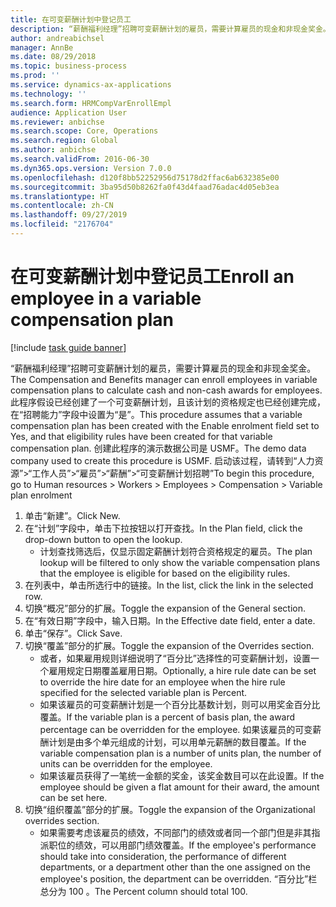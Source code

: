 ```yaml
---
title: 在可变薪酬计划中登记员工
description: “薪酬福利经理”招聘可变薪酬计划的雇员，需要计算雇员的现金和非现金奖金。
author: andreabichsel
manager: AnnBe
ms.date: 08/29/2018
ms.topic: business-process
ms.prod: ''
ms.service: dynamics-ax-applications
ms.technology: ''
ms.search.form: HRMCompVarEnrollEmpl
audience: Application User
ms.reviewer: anbichse
ms.search.scope: Core, Operations
ms.search.region: Global
ms.author: anbichse
ms.search.validFrom: 2016-06-30
ms.dyn365.ops.version: Version 7.0.0
ms.openlocfilehash: d120f8bb52252956d75178d2ffac6ab632385e00
ms.sourcegitcommit: 3ba95d50b8262fa0f43d4faad76adac4d05eb3ea
ms.translationtype: HT
ms.contentlocale: zh-CN
ms.lasthandoff: 09/27/2019
ms.locfileid: "2176704"
---
```

# <a name="enroll-an-employee-in-a-variable-compensation-plan"></a><span data-ttu-id="7d88f-103">在可变薪酬计划中登记员工</span><span class="sxs-lookup"><span data-stu-id="7d88f-103">Enroll an employee in a variable compensation plan</span></span>

[!include [task guide banner](../../includes/task-guide-banner.md)]

<span data-ttu-id="7d88f-104">“薪酬福利经理”招聘可变薪酬计划的雇员，需要计算雇员的现金和非现金奖金。</span><span class="sxs-lookup"><span data-stu-id="7d88f-104">The Compensation and Benefits manager can enroll employees in variable compensation plans to calculate cash and non-cash awards for employees.</span></span> <span data-ttu-id="7d88f-105">此程序假设已经创建了一个可变薪酬计划，且该计划的资格规定也已经创建完成，在“招聘能力”字段中设置为“是”。</span><span class="sxs-lookup"><span data-stu-id="7d88f-105">This procedure assumes that a variable compensation plan has been created with the Enable enrolment field set to Yes, and that eligibility rules have been created for that variable compensation plan.</span></span> <span data-ttu-id="7d88f-106">创建此程序的演示数据公司是 USMF。</span><span class="sxs-lookup"><span data-stu-id="7d88f-106">The demo data company used to create this procedure is USMF.</span></span> <span data-ttu-id="7d88f-107">启动该过程，请转到“人力资源”>“工作人员”>“雇员”>“薪酬”>“可变薪酬计划招聘”</span><span class="sxs-lookup"><span data-stu-id="7d88f-107">To begin this procedure, go to Human resources > Workers > Employees > Compensation > Variable plan enrolment</span></span>

1. <span data-ttu-id="7d88f-108">单击“新建”。</span><span class="sxs-lookup"><span data-stu-id="7d88f-108">Click New.</span></span>
2. <span data-ttu-id="7d88f-109">在“计划”字段中，单击下拉按钮以打开查找。</span><span class="sxs-lookup"><span data-stu-id="7d88f-109">In the Plan field, click the drop-down button to open the lookup.</span></span>
    * <span data-ttu-id="7d88f-110">计划查找筛选后，仅显示固定薪酬计划符合资格规定的雇员。</span><span class="sxs-lookup"><span data-stu-id="7d88f-110">The plan lookup will be filtered to only show the variable compensation plans that the employee is eligible for based on the eligibility rules.</span></span>  
3. <span data-ttu-id="7d88f-111">在列表中，单击所选行中的链接。</span><span class="sxs-lookup"><span data-stu-id="7d88f-111">In the list, click the link in the selected row.</span></span>
4. <span data-ttu-id="7d88f-112">切换“概况”部分的扩展。</span><span class="sxs-lookup"><span data-stu-id="7d88f-112">Toggle the expansion of the General section.</span></span>
5. <span data-ttu-id="7d88f-113">在“有效日期”字段中，输入日期。</span><span class="sxs-lookup"><span data-stu-id="7d88f-113">In the Effective date field, enter a date.</span></span>
6. <span data-ttu-id="7d88f-114">单击“保存”。</span><span class="sxs-lookup"><span data-stu-id="7d88f-114">Click Save.</span></span>
7. <span data-ttu-id="7d88f-115">切换“覆盖”部分的扩展。</span><span class="sxs-lookup"><span data-stu-id="7d88f-115">Toggle the expansion of the Overrides section.</span></span>
    * <span data-ttu-id="7d88f-116">或者，如果雇用规则详细说明了“百分比”选择性的可变薪酬计划，设置一个雇用规定日期覆盖雇用日期。</span><span class="sxs-lookup"><span data-stu-id="7d88f-116">Optionally, a hire rule date can be set to override the hire date for an employee when the hire rule specified for the selected variable plan is Percent.</span></span>  
    * <span data-ttu-id="7d88f-117">如果该雇员的可变薪酬计划是一个百分比基数计划，则可以用奖金百分比覆盖。</span><span class="sxs-lookup"><span data-stu-id="7d88f-117">If the variable plan is a percent of basis plan, the award percentage can be overridden for the employee.</span></span> <span data-ttu-id="7d88f-118">如果该雇员的可变薪酬计划是由多个单元组成的计划，可以用单元薪酬的数目覆盖。</span><span class="sxs-lookup"><span data-stu-id="7d88f-118">If the variable compensation plan is a number of units plan, the number of units can be overridden for the employee.</span></span>  
    * <span data-ttu-id="7d88f-119">如果该雇员获得了一笔统一金额的奖金，该奖金数目可以在此设置。</span><span class="sxs-lookup"><span data-stu-id="7d88f-119">If the employee should be given a flat amount for their award, the amount can be set here.</span></span>  
8. <span data-ttu-id="7d88f-120">切换“组织覆盖”部分的扩展。</span><span class="sxs-lookup"><span data-stu-id="7d88f-120">Toggle the expansion of the Organizational overrides section.</span></span>
    * <span data-ttu-id="7d88f-121">如果需要考虑该雇员的绩效，不同部门的绩效或者同一个部门但是非其指派职位的绩效，可以用部门绩效覆盖。</span><span class="sxs-lookup"><span data-stu-id="7d88f-121">If the employee's performance should take into consideration, the performance of different departments, or a department other than the one assigned on the employee's position, the department can be overridden.</span></span> <span data-ttu-id="7d88f-122">“百分比”栏总分为 100 。</span><span class="sxs-lookup"><span data-stu-id="7d88f-122">The Percent column should total 100.</span></span>  

